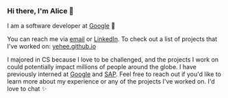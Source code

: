 ### Hi there, I'm Alice 👋

I am a software developer at [Google](https://www.google.ca/) :seedling:

You can reach me via [email](mailto:aliceykim0828@gmail.com?Subject=Hi%20there!) or [LinkedIn](https://linkedin.com/in/yehee). To check out a list of projects that I've worked on: [yehee.github.io](https://yehee.github.io)

I majored in CS because I love to be challenged, and the projects I work on could potentially impact millions of people around the globe. I have previously interned at [Google](https://www.google.ca/) and [SAP](https://www.sap.com/canada/index.html). Feel free to reach out if you'd like to learn more about my experience or any of the projects I've worked on. I'd love to chat ✨
